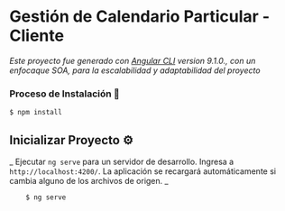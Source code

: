 # Gestión de Calendario Particular - Cliente

_Este proyecto fue generado con [Angular CLI](https://github.com/angular/angular-cli) version 9.1.0., con un enfocaque SOA, para la escalabilidad y adaptabilidad del proyecto_

### Proceso de Instalación 🔧 

```
$ npm install
```

## Inicializar Proyecto ⚙️

_
Ejecutar `ng serve` para un servidor de desarrollo. Ingresa a `http://localhost:4200/`. 
La aplicación se recargará automáticamente si cambia alguno de los archivos de origen.
_

```
    $ ng serve
```